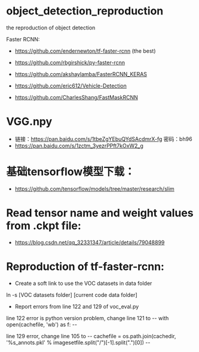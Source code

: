 # object_detection_reproduction
the reproduction of object detection

Faster RCNN: 
- https://github.com/endernewton/tf-faster-rcnn (the best)

- https://github.com/rbgirshick/py-faster-rcnn
- https://github.com/akshaylamba/FasterRCNN_KERAS
- https://github.com/eric612/Vehicle-Detection
- https://github.com/CharlesShang/FastMaskRCNN

# VGG.npy
- 链接：https://pan.baidu.com/s/1tbeZgYEbuQYdSAcdmrX-fg 密码：bh96
- https://pan.baidu.com/s/1zctm_3yezrPPft7kOxW2_g

# 基础tensorflow模型下载：
- https://github.com/tensorflow/models/tree/master/research/slim

# Read tensor name and weight values from .ckpt file:
- https://blog.csdn.net/qq_32331347/article/details/79048899

# Reproduction of tf-faster-rcnn:
- Create a soft link to use the VOC datasets in data folder

ln -s [VOC datasets folder] [current code data folder]

- Report errors from line 122 and 129 of voc_eval.py

line 122 error is python version problem, change line 121 to -- with open(cachefile, 'wb') as f: --

line 129 error, change line 105 to -- cachefile = os.path.join(cachedir, '%s_annots.pkl' % imagesetfile.split("/")[-1].split(".")[0]) --
